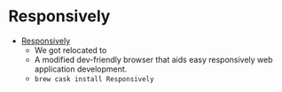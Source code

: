 # Responsively
- [Responsively](https://manojvivek.github.io/responsively-app/)
  -  We got relocated to
  - A modified dev-friendly browser that aids easy responsively web application development.
  - `brew cask install Responsively`
